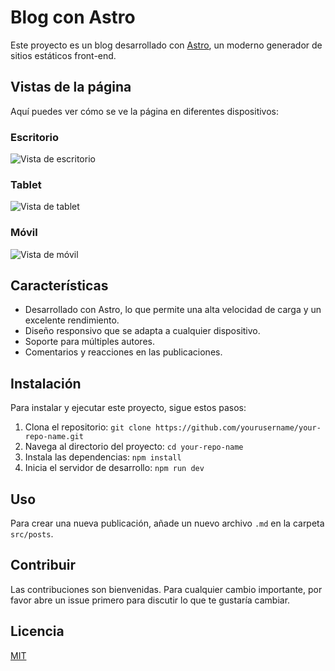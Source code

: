 # Blog con Astro

Este proyecto es un blog desarrollado con [Astro](https://astro.build/), un moderno generador de sitios estáticos front-end.

## Vistas de la página

Aquí puedes ver cómo se ve la página en diferentes dispositivos:

### Escritorio

![Vista de escritorio](public/views/desktop.jpeg)

### Tablet

![Vista de tablet](public/views/movil.jpeg)

### Móvil

![Vista de móvil](public/views/tablet.jpeg)

## Características

- Desarrollado con Astro, lo que permite una alta velocidad de carga y un excelente rendimiento.
- Diseño responsivo que se adapta a cualquier dispositivo.
- Soporte para múltiples autores.
- Comentarios y reacciones en las publicaciones.

## Instalación

Para instalar y ejecutar este proyecto, sigue estos pasos:

1. Clona el repositorio: `git clone https://github.com/yourusername/your-repo-name.git`
2. Navega al directorio del proyecto: `cd your-repo-name`
3. Instala las dependencias: `npm install`
4. Inicia el servidor de desarrollo: `npm run dev`

## Uso

Para crear una nueva publicación, añade un nuevo archivo `.md` en la carpeta `src/posts`.

## Contribuir

Las contribuciones son bienvenidas. Para cualquier cambio importante, por favor abre un issue primero para discutir lo que te gustaría cambiar.

## Licencia

[MIT](https://choosealicense.com/licenses/mit/)